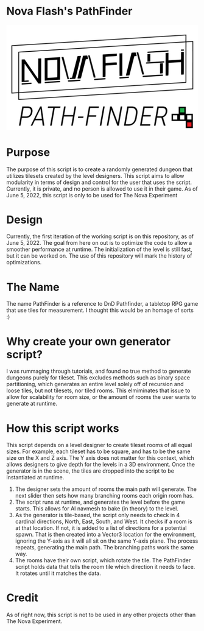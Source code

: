 # Nova Flash's PathFinder
![](PathFinder/Images/pathfindermarkdown.png)

# Purpose
The purpose of this script is to create a randomly generated dungeon that utilizes tilesets created by the level designers. This script aims to allow modularity in terms of design and control for the user that uses the script. Currently, it is private, and no person is allowed to use it in their game. As of June 5, 2022, this script is only to be used for The Nova Experiment

# Design
Currently, the first iteration of the working script is on this repository, as of June 5, 2022. The goal from here on out is to optimize the code to allow a smoother performance at runtime. The initialization of the level is still fast, but it can be worked on. The use of this repository will mark the history of optimizations.

# The Name
The name PathFinder is a reference to DnD Pathfinder, a tabletop RPG game that use tiles for measurement. I thought this would be an homage of sorts :)

# Why create your own generator script?
I was rummaging through tutorials, and found no true method to generate dungeons purely for tileset. This excludes methods such as binary space partitioning, which generates an entire level solely off of recursion and loose tiles, but not tilesets, nor tiled rooms. This elmiminates that issue to allow for scalability for room size, or the amount of rooms the user wants to generate at runtime.

# How this script works
This script depends on a level designer to create tileset rooms of all equal sizes. For example, each tileset has to be square, and has to be the same size on the X and Z axis. The Y axis does not matter for this context, which allows designers to give depth for the levels in a 3D environment. Once the generator is in the scene, the tiles are dropped into the script to be instantiated at runtime.
1. The designer sets the amount of rooms the main path will generate. The next slider then sets how many branching rooms each origin room has. 
2. The script runs at runtime, and generates the level before the game starts. This allows for AI navmesh to bake (in theory) to the level.
3. As the generator is tile-based, the script only needs to check in 4 cardinal directions, North, East, South, and West. It checks if a room is at that location. If not, it is added to a list of directions for a potential spawn. That is then created into a Vector3 location for the environment, ignoring the Y-axis as it will all sit on the same Y-axis plane. The process repeats, generating the main path. The branching paths work the same way.
4. The rooms have their own script, which rotate the tile. The PathFinder script holds data that tells the room tile which direction it needs to face. It rotates until it matches the data.
# Credit
As of right now, this script is not to be used in any other projects other than The Nova Experiment.
